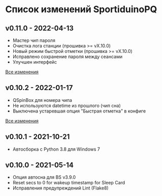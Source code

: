 # Список изменений SportiduinoPQ

## v0.11.0 - 2022-04-13

- Мастер чип пароля
- Очистка лога станции (прошивка >= vX.10.0)
- Новый режим быстрой отметки (прошивка >= vX.10.0)
- Исправлено сохранение пароля между сеансами
- Улучшен интерфейс

[Все изменения](https://github.com/sportiduino/sportiduinopq/compare/v0.10.2...v0.11.0)

## v0.10.2 - 2022-01-17

- QSpinBox для номера чипа
- Не используются datetime из прошлого (чип сна)
- Выключена устаревшая опция "Быстрая отметка" в конфиге

[Все изменения](https://github.com/sportiduino/sportiduinopq/compare/v0.10.1...v0.10.2)

## v0.10.1 - 2021-10-21

- Автосборка с Python 3.8 для Windows 7

## v0.10.0 - 2021-05-14
- Опция автосна для BS v3.9.0
- Reset secs to 0 for wakeup timestamp for Sleep Card
- Исправления предупреждений Lint (Flake8)

